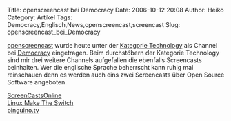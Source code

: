 Title: openscreencast bei Democracy
Date: 2006-10-12 20:08
Author: Heiko
Category: Artikel
Tags: Democracy,Englisch,News,openscreencast,screencast
Slug: openscreencast_bei_Democracy

[openscreencast](https://channelguide.participatoryculture.org/?q=viewchannel/1297)
wurde heute unter der [Kategorie
Technology](https://channelguide.participatoryculture.org/?q=searchbycategory/Technology)
als Channel bei [Democracy](http://www.getdemocracy.com/) eingetragen. Beim
durchstöbern der Kategorie Technology sind mir drei weitere Channels
aufgefallen die ebenfalls Screencasts beinhalten. Wer die englische Sprache
beherrscht kann ruhig mal reinschauen denn es werden auch eins zwei
Screencasts über Open Source Software angeboten.

[ScreenCastsOnline](https://channelguide.participatoryculture.org/?q=viewchannel/217)  
[Linux Make The
Switch](https://channelguide.participatoryculture.org/?q=viewchannel/1191)  
[pinguino.tv](https://channelguide.participatoryculture.org/?q=viewchannel/1253)

